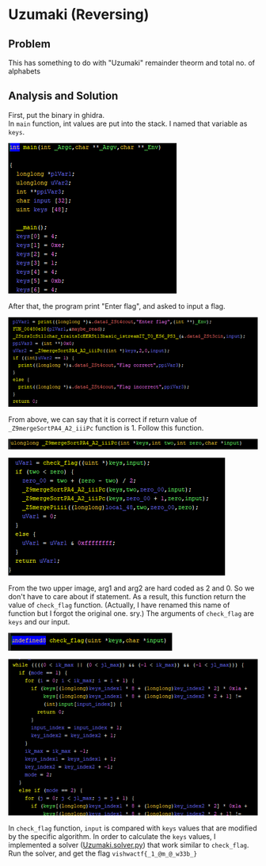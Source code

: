 # Uzumaki (Reversing)

## Problem
This has something to do with "Uzumaki" remainder theorm and total no. of alphabets

## Analysis and Solution
First, put the binary in ghidra.  
In `main` function, int values are put into the stack. I named that variable as `keys`.

![main1](img/int_list.png)

After that, the program print "Enter flag", and asked to input a flag.


![main1](img/main2.png)

From above, we can say that it is correct if return value of `_Z9mergeSortPA4_A2_iiiPc` function is 1. Follow this function. 

![func_head](img/func_head.png)

![_Z9mergeSortPA4_A2_iiiPc](img/_Z9mergeSortPA4_A2_iiiPc.png)

From the two upper image, arg1 and arg2 are hard coded as 2 and 0. So we don't have to care about if statement. As a result, this function return the value of `check_flag` function. (Actually, I have renamed this name of function but I forgot the original one. sry.) The arguments of `check_flag` are `keys` and our input.

![check_flag_head](img/check_flag_head.png)

![check_flag](img/check_flag.png)

In `check_flag` function, `input` is compared with `keys` values that are modified by the specific algorithm. In order to calculate the `keys` values, I implemented a solver ([Uzumaki.solver.py](Uzumaki_solver.py)) that work similar to `check_flag`. Run the solver, and get the flag `vishwactf{_1_@m_@_w33b_}`

